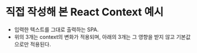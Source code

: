 # 직접 작성해 본 React Context 예시

- 입력한 텍스트를 그대로 출력하는 SPA.
- 위의 3개는 context의 변화가 적용되며, 아래의 3개는 그 영향을 받지 않고 기본값으로만 적용된다.
